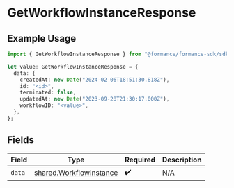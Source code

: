 # GetWorkflowInstanceResponse

## Example Usage

```typescript
import { GetWorkflowInstanceResponse } from "@formance/formance-sdk/sdk/models/shared";

let value: GetWorkflowInstanceResponse = {
  data: {
    createdAt: new Date("2024-02-06T18:51:30.818Z"),
    id: "<id>",
    terminated: false,
    updatedAt: new Date("2023-09-28T21:30:17.000Z"),
    workflowID: "<value>",
  },
};
```

## Fields

| Field                                                                     | Type                                                                      | Required                                                                  | Description                                                               |
| ------------------------------------------------------------------------- | ------------------------------------------------------------------------- | ------------------------------------------------------------------------- | ------------------------------------------------------------------------- |
| `data`                                                                    | [shared.WorkflowInstance](../../../sdk/models/shared/workflowinstance.md) | :heavy_check_mark:                                                        | N/A                                                                       |